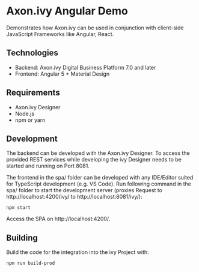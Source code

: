 # Axon.ivy Angular Demo

Demonstrates how Axon.ivy can be used in conjunction with client-side JavaScript Frameworks like Angular, React.

## Technologies
* Backend: Axon.ivy Digital Business Platform 7.0 and later
* Frontend: Angular 5 + Material Design

## Requirements
* Axon.ivy Designer
* Node.js 
* npm or yarn

## Development
The backend can be developed with the Axon.ivy Designer. To access the provided REST services while developing the ivy Designer needs to be started and running on Port 8081.

The frontend in the spa/ folder can be developed with any IDE/Editor suited for TypeScript development (e.g. VS Code). Run following command in the spa/ folder to start the development server (proxies Request to http://localhost:4200/ivy/ to http://localhost:8081/ivy/):

    npm start

Access the SPA on http://localhost:4200/.

## Building
Build the code for the integration into the ivy Project with:

    npm run build-prod